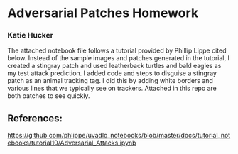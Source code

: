 # Adversarial Patches Homework 
### Katie Hucker 

The attached notebook file follows a tutorial provided by Phillip Lippe cited below. Instead of the sample images and patches generated in the tutorial, I created a stingray patch and used leatherback turtles and bald eagles as my test attack prediction.  I added code and steps to disguise a stingray patch as an animal tracking tag. I did this by adding white borders and various lines that we typically see on trackers. Attached in this repo are both patches to see quickly. 





## References: 
https://github.com/phlippe/uvadlc_notebooks/blob/master/docs/tutorial_notebooks/tutorial10/Adversarial_Attacks.ipynb
